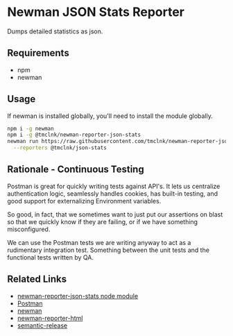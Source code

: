 # Newman JSON Stats Reporter

Dumps detailed statistics as json.

## Requirements

* npm
* newman

## Usage

If newman is installed globally, you'll need to install the module globally.

```sh
npm i -g newman
npm i -g @tmclnk/newman-reporter-json-stats
newman run https://raw.githubusercontent.com/tmclnk/newman-reporter-json-stats/master/examples/cloudwatch-example.postman_collection.json \
  --reporters @tmclnk/json-stats
```

## Rationale - Continuous Testing

Postman is great for quickly writing tests against API's. It lets us centralize
authentication logic, seamlessly handles cookies, has built-in testing, and
good support for externalizing Environment variables.

So good, in fact, that we sometimes want to just put our assertions on blast so that
we quickly know if they are failing, or if we have something misconfigured.

We can use the Postman tests we are writing anyway to act as a rudimentary integration
test. Something between the unit tests and the functional tests written by QA.

## Related Links

* [newman-reporter-json-stats node module](https://www.npmjs.com/package/@tmclnk/newman-reporter-json-stats)
* [Postman](https://www.postman.com/)
* [newman](https://github.com/postmanlabs/newman)
* [newman-reporter-html](https://github.com/postmanlabs/newman-reporter-html)
* [semantic-release](https://github.com/semantic-release/semantic-release)
